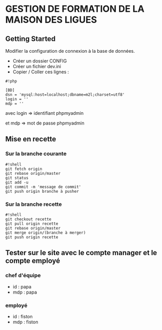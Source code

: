 # GESTION DE FORMATION DE LA MAISON DES LIGUES


## Getting Started

Modifier la configuration de connexion à la base de données.

- Créer un dossier CONFIG
- Créer un fichier dev.ini
- Copier / Coller ces lignes :
```
#!php

[BD]
dsn = 'mysql:host=localhost;dbname=m2l;charset=utf8'
login = ''
mdp = ''
```

avec login => identifiant phpmyadmin 

et mdp => mot de passe phpmyadmin


## Mise en recette

### Sur la branche courante ###



```
#!shell
git fetch origin
git rebase origin/master
git status
git add -u
git commit -m 'message de commit'
git push origin branche à pusher
```


### Sur la branche recette ###


```
#!shell
git checkout recette
git pull origin recette
git rebase origin/master
git merge origin/(branche à merger)
git push origin recette

```


## Tester sur le site avec le compte manager et le compte employé ##

### chef d'équipe ### 
*  id : papa
* mdp : papa

### employé ###
* id : fiston
* mdp : fiston